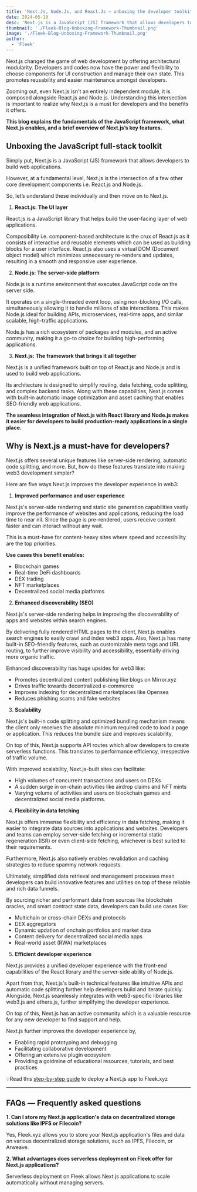 ```yaml
---
title: 'Next.Js, Node.Js, and React.Js — unboxing the developer toolkit'
date: 2024-05-10
desc: 'Next.js is a JavaScript (JS) framework that allows developers to build web applications, offering architectural modularity.'
thumbnail: './Fleek-Blog-Unboxing-Framework-Thumbnail.png'
image: './Fleek-Blog-Unboxing-Framework-Thumbnail.png'
author:
  - 'Fleek'
---
```


Next.js changed the game of web development by offering architectural modularity. Developers and codes now have the power and flexibility to choose components for UI construction and manage their own state. This promotes reusability and easier maintenance amongst developers.

Zooming out, even Next.js isn't an entirely independent module, it is composed alongside React.js and Node.js. Understanding this intersection is important to realize why Next.js is a must for developers and the benefits it offers.

**This blog explains the fundamentals of the JavaScript framework, what Next.js enables, and a brief overview of Next.js’s key features.**

## Unboxing the JavaScript full-stack toolkit

Simply put, Next.js is a JavaScript (JS) framework that allows developers to build web applications.

However, at a fundamental level, Next.js is the intersection of a few other core development components i.e. React.js and Node.js.

So, let’s understand these individually and then move on to Next.js.

1. **React.js: The UI layer**

React.js is a JavaScript library that helps build the user-facing layer of web applications.

Composibility i.e. component-based architecture is the crux of React.js as it consists of interactive and reusable elements which can be used as building blocks for a user interface. React.js also uses a virtual DOM (Document object model) which minimizes unnecessary re-renders and updates, resulting in a smooth and responsive user experience.

2. **Node.js: The server-side platform**

Node.js is a runtime environment that executes JavaScript code on the server side.

It operates on a single-threaded event loop, using non-blocking I/O calls, simultaneously allowing it to handle millions of site interactions. This makes Node.js ideal for building APIs, microservices, real-time apps, and similar scalable, high-traffic applications.

Node.js has a rich ecosystem of packages and modules, and an active community, making it a go-to choice for building high-performing applications.

3. **Next.js: The framework that brings it all together**

Next.js is a unified framework built on top of React.js and Node.js and is used to build web applications.

Its architecture is designed to simplify routing, data fetching, code splitting, and complex backend tasks. Along with these capabilities, Next.js comes with built-in automatic image optimization and asset caching that enables SEO-friendly web applications.

**The seamless integration of Next.js with React library and Node.js makes it easier for developers to build production-ready applications in a single place.**

## Why is Next.js a must-have for developers?

Next.js offers several unique features like server-side rendering, automatic code splitting, and more. But, how do these features translate into making web3 development simpler?

Here are five ways Next.js improves the developer experience in web3:

1. **Improved performance and user experience**

Next.js's server-side rendering and static site generation capabilities vastly improve the performance of websites and applications, reducing the load time to near nil. Since the page is pre-rendered, users receive content faster and can interact without any wait.

This is a must-have for content-heavy sites where speed and accessibility are the top priorities.

**Use cases this benefit enables:**

- Blockchain games
- Real-time DeFi dashboards
- DEX trading
- NFT marketplaces
- Decentralized social media platforms

2. **Enhanced discoverability (SEO)**

Next.js's server-side rendering helps in improving the discoverability of apps and websites within search engines.

By delivering fully rendered HTML pages to the client, Next.js enables search engines to easily crawl and index web3 apps. Also, Next.js has many built-in SEO-friendly features, such as customizable meta tags and URL routing, to further improve visibility and accessibility, essentially driving more organic traffic.

Enhanced discoverability has huge upsides for web3 like:

- Promotes decentralized content publishing like blogs on Mirror.xyz
- Drives traffic towards decentralized e-commerce
- Improves indexing for decentralized marketplaces like Opensea
- Reduces phishing scams and fake websites

3. **Scalability**

Next.js's built-in code splitting and optimized bundling mechanism means the client only receives the absolute minimum required code to load a page or application. This reduces the bundle size and improves scalability.

On top of this, Next.js supports API routes which allow developers to create serverless functions. This translates to performance efficiency, irrespective of traffic volume.

With improved scalability, Next.js-built sites can facilitate:

- High volumes of concurrent transactions and users on DEXs
- A sudden surge in on-chain activities like airdrop claims and NFT mints
- Varying volume of activities and users on blockchain games and decentralized social media platforms.

4. **Flexibility in data fetching**

Next.js offers immense flexibility and efficiency in data fetching, making it easier to integrate data sources into applications and websites. Developers and teams can employ server-side fetching or incremental static regeneration (ISR) or even client-side fetching, whichever is best suited to their requirements.

Furthermore, Next.js also natively enables revalidation and caching strategies to reduce spammy network requests.

Ultimately, simplified data retrieval and management processes mean developers can build innovative features and utilities on top of these reliable and rich data funnels.

By sourcing richer and performant data from sources like blockchain oracles, and smart contract state data, developers can build use cases like:

- Multichain or cross-chain DEXs and protocols
- DEX aggregators
- Dynamic updation of onchain portfolios and market data
- Content delivery for decentralized social media apps
- Real-world asset (RWA) marketplaces

5. **Efficient developer experience**

Next.js provides a unified developer experience with the front-end capabilities of the React library and the server-side ability of Node.js.

Apart from that, Next.js's built-in technical features like intuitive APIs and automatic code splitting further help developers build and iterate quickly. Alongside, Next.js seamlessly integrates with web3-specific libraries like web3.js and ethers.js, further simplifying the developer experience.

On top of this, Next.js has an active community which is a valuable resource for any new developer to find support and help.

Next.js further improves the developer experience by,

- Enabling rapid prototyping and debugging
- Facilitating collaborative development
- Offering an extensive plugin ecosystem
- Providing a goldmine of educational resources, tutorials, and best practices

💡Read this [step-by-step guide](https://fleek.xyz/guides/fleek-nextjs-guide/) to deploy a Next.js app to Fleek.xyz

---

## FAQs — Frequently asked questions

**1. Can I store my Next.js application's data on decentralized storage solutions like IPFS or Filecoin?**

Yes, Fleek.xyz allows you to store your Next.js application's files and data on various decentralized storage solutions, such as IPFS, Filecoin, or Arweave.

**2. What advantages does serverless deployment on Fleek offer for Next.js applications?**

Serverless deployment on Fleek allows Next.js applications to scale automatically without managing servers.
